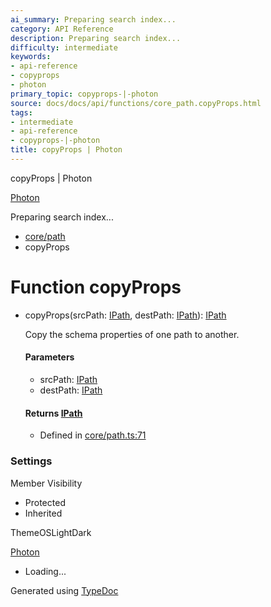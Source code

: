 ```yaml
---
ai_summary: Preparing search index...
category: API Reference
description: Preparing search index...
difficulty: intermediate
keywords:
- api-reference
- copyprops
- photon
primary_topic: copyprops-|-photon
source: docs/docs/api/functions/core_path.copyProps.html
tags:
- intermediate
- api-reference
- copyprops-|-photon
title: copyProps | Photon
---
```

copyProps | Photon

[Photon](../index.md)




Preparing search index...

* [core/path](../modules/core_path.md)
* copyProps

# Function copyProps

* copyProps(srcPath: [IPath](../interfaces/core_schema.IPath.md), destPath: [IPath](../interfaces/core_schema.IPath.md)): [IPath](../interfaces/core_schema.IPath.md)

  Copy the schema properties of one path to another.

  #### Parameters

  + srcPath: [IPath](../interfaces/core_schema.IPath.md)
  + destPath: [IPath](../interfaces/core_schema.IPath.md)

  #### Returns [IPath](../interfaces/core_schema.IPath.md)

  + Defined in [core/path.ts:71](https://github.com/mwhite454/photon/blob/main/packages/photon/src/core/path.ts#L71)

### Settings

Member Visibility

* Protected
* Inherited

ThemeOSLightDark

[Photon](../index.md)

* Loading...

Generated using [TypeDoc](https://typedoc.org/)
